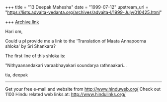 +++
title = "13 Deepak Mahesha"
date = "1999-07-12"
upstream_url = "https://lists.advaita-vedanta.org/archives/advaita-l/1999-July/010425.html"

+++
[Archive link](https://lists.advaita-vedanta.org/archives/advaita-l/1999-July/010425.html)

Hari om,

Could u pl provide me a link to the 'Translation of Maata Annapoorna
shloka' by Sri Shankara?

The first line of this shloka is:

"Nithyaanandakari varaabhayakari soundarya rathnaakari...

tia,
deepak


_____________________________________________________________
Get your free e-mail and website from http://www.hinduweb.org/
Check out 1100 Hindu related web links at: http://www.hindulinks.org/

